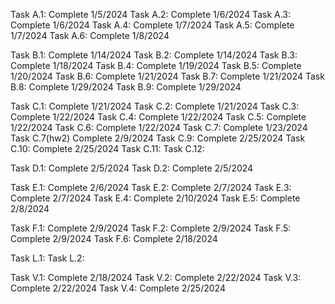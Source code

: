 Task A.1: Complete 1/5/2024
Task A.2: Complete 1/6/2024
Task A.3: Complete 1/6/2024
Task A.4: Complete 1/7/2024
Task A.5: Complete 1/7/2024
Task A.6: Complete 1/8/2024

Task B.1: Complete 1/14/2024
Task B.2: Complete 1/14/2024
Task B.3: Complete 1/18/2024
Task B.4: Complete 1/19/2024
Task B.5: Complete 1/20/2024
Task B.6: Complete 1/21/2024
Task B.7: Complete 1/21/2024
Task B.8: Complete 1/29/2024
Task B.9: Complete 1/29/2024

Task C.1: Complete 1/21/2024
Task C.2: Complete 1/21/2024
Task C.3: Complete 1/22/2024
Task C.4: Complete 1/22/2024
Task C.5: Complete 1/22/2024
Task C.6: Complete 1/22/2024
Task C.7: Complete 1/23/2024
Task C.7(hw2) Complete 2/9/2024
Task C.9: Complete 2/25/2024
Task C.10: Complete 2/25/2024
Task C.11: 
Task C.12: 

Task D.1: Complete 2/5/2024
Task D.2: Complete 2/5/2024

Task E.1: Complete 2/6/2024
Task E.2: Complete 2/7/2024
Task E.3: Complete 2/7/2024
Task E.4: Complete 2/10/2024
Task E.5: Complete 2/8/2024

Task F.1: Complete 2/9/2024
Task F.2: Complete 2/9/2024
Task F.5: Complete 2/9/2024
Task F.6: Complete 2/18/2024

Task L.1: 
Task L.2: 

Task V.1: Complete 2/18/2024
Task V.2: Complete 2/22/2024
Task V.3: Complete 2/22/2024
Task V.4: Complete 2/25/2024

